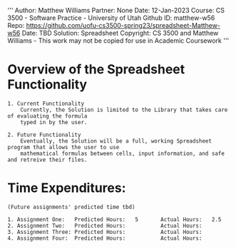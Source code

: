'''
Author:		Matthew Williams
Partner:	None
Date:		12-Jan-2023
Course:		CS 3500 - Software Practice - University of Utah
Github ID:	matthew-w56
Repo:		https://github.com/uofu-cs3500-spring23/spreadsheet-Matthew-w56
Date:		TBD
Solution:	Spreadsheet
Copyright:	CS 3500 and Matthew Williams - This work may not be copied for use in Academic Coursework
'''

# Overview of the Spreadsheet Functionality

	1. Current Functionality
		Currently, the Solution is limited to the Library that takes care of evaluating the formula
		typed in by the user.

	2. Future Functionality
		Eventually, the Solution will be a full, working Spreadsheet program that allows the user to use
		mathematical formulas between cells, input information, and safe and retreive their files.


# Time Expenditures:
	(Future assignments' predicted time tbd)

	1. Assignment One:	 Predicted Hours:	5		Actual Hours:	2.5
	2. Assignment Two:	 Predicted Hours:			Actual Hours:	
	3. Assignment Three: Predicted Hours:			Actual Hours:	
	4. Assignment Four:	 Predicted Hours:			Actual Hours:	